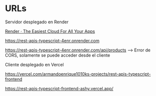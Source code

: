 # URLs

Servidor desplegado en Render

[Render · The Easiest Cloud For All Your Apps](https://dashboard.render.com/web/srv-d02p5v3uibrs73b3m8bg)

https://rest-apis-typescript-4enr.onrender.com

https://rest-apis-typescript-4enr.onrender.com/api/products  --> Error de CORS, solamente se puede acceder desde el cliente

Cliente desplegado en Vercel

https://vercel.com/armandoenrique1010ks-projects/rest-apis-typescript-frontend

https://rest-apis-typescript-frontend-ashy.vercel.app/


